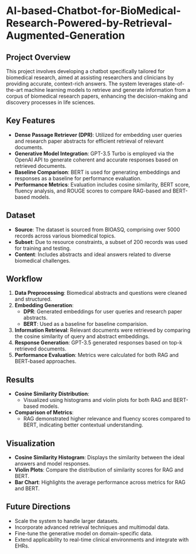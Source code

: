 # AI-based-Chatbot-for-BioMedical-Research-Powered-by-Retrieval-Augmented-Generation

## Project Overview
This project involves developing a chatbot specifically tailored for biomedical research, aimed at assisting researchers and clinicians by providing accurate, context-rich answers. The system leverages state-of-the-art machine learning models to retrieve and generate information from a corpus of biomedical research papers, enhancing the decision-making and discovery processes in life sciences.

## Key Features
- **Dense Passage Retriever (DPR)**: Utilized for embedding user queries and research paper abstracts for efficient retrieval of relevant documents.
- **Generative Model Integration**: GPT-3.5 Turbo is employed via the OpenAI API to generate coherent and accurate responses based on retrieved documents.
- **Baseline Comparison**: BERT is used for generating embeddings and responses as a baseline for performance evaluation.
- **Performance Metrics**: Evaluation includes cosine similarity, BERT score, fluency analysis, and ROUGE scores to compare RAG-based and BERT-based models.

## Dataset
- **Source**: The dataset is sourced from BIOASQ, comprising over 5000 records across various biomedical topics.
- **Subset**: Due to resource constraints, a subset of 200 records was used for training and testing.
- **Content**: Includes abstracts and ideal answers related to diverse biomedical challenges.

## Workflow
1. **Data Preprocessing**: Biomedical abstracts and questions were cleaned and structured.
2. **Embedding Generation**: 
   - **DPR**: Generated embeddings for user queries and research paper abstracts.
   - **BERT**: Used as a baseline for baseline comparision.
3. **Information Retrieval**: Relevant documents were retrieved by comparing the cosine similarity of query and abstract embeddings.
4. **Response Generation**: GPT-3.5 generated responses based on top-k retrieved documents.
5. **Performance Evaluation**: Metrics were calculated for both RAG and BERT-based approaches.

## Results
- **Cosine Similarity Distribution**: 
  - Visualized using histograms and violin plots for both RAG and BERT-based models.
- **Comparison of Metrics**:
  - RAG demonstrated higher relevance and fluency scores compared to BERT, indicating better contextual understanding.

## Visualization
- **Cosine Similarity Histogram**: Displays the similarity between the ideal answers and model responses.
- **Violin Plots**: Compare the distribution of similarity scores for RAG and BERT.
- **Bar Chart**: Highlights the average performance across metrics for RAG and BERT.

## Future Directions
- Scale the system to handle larger datasets.
- Incorporate advanced retrieval techniques and multimodal data.
- Fine-tune the generative model on domain-specific data.
- Extend applicability to real-time clinical environments and integrate with EHRs.